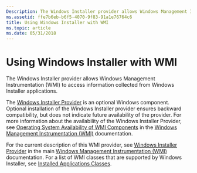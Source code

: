 ```yaml
---
Description: The Windows Installer provider allows Windows Management Instrumentation (WMI) to access information collected from Windows Installer applications.
ms.assetid: ffe7b6eb-b6f5-4070-9f83-91a1e76764c6
title: Using Windows Installer with WMI
ms.topic: article
ms.date: 05/31/2018
---
```


# Using Windows Installer with WMI

The Windows Installer provider allows Windows Management Instrumentation (WMI) to access information collected from Windows Installer applications.

The [Windows Installer Provider](https://msdn.microsoft.com/library/Aa394523(v=VS.85).aspx) is an optional Windows component. Optional installation of the Windows Installer provider ensures backward compatibility, but does not indicate future availability of the provider. For more information about the availability of the Windows Installer Provider, see [Operating System Availability of WMI Components](https://msdn.microsoft.com/library/Aa392726(v=VS.85).aspx) in the [Windows Management Instrumentation (WMI)](https://msdn.microsoft.com/library/Aa394582(v=VS.85).aspx) documentation.

For the current description of this WMI provider, see [Windows Installer Provider](https://msdn.microsoft.com/library/Aa394523(v=VS.85).aspx) in the main [Windows Management Instrumentation (WMI)](https://msdn.microsoft.com/library/Aa394582(v=VS.85).aspx) documentation. For a list of WMI classes that are supported by Windows Installer, see [Installed Applications Classes](https://msdn.microsoft.com/library/Aa390887(v=VS.85).aspx).

 

 



